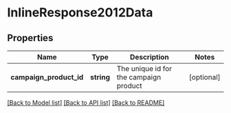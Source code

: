 # InlineResponse2012Data

## Properties
Name | Type | Description | Notes
------------ | ------------- | ------------- | -------------
**campaign_product_id** | **string** | The unique id for the campaign product | [optional] 

[[Back to Model list]](../../README.md#documentation-for-models) [[Back to API list]](../../README.md#documentation-for-api-endpoints) [[Back to README]](../../README.md)

